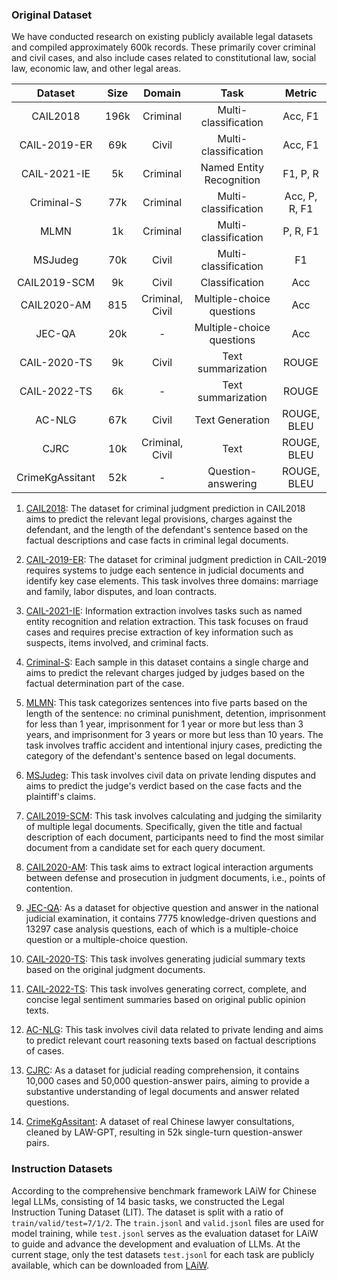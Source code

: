 ### Original Dataset

We have conducted research on existing publicly available legal datasets and compiled approximately 600k records. These primarily cover criminal and civil cases, and also include cases related to constitutional law, social law, economic law, and other legal areas.

|        Dataset        | Size | Domain |  Task   |    Metric      |
|:---------------------------:|:-----:|:----:|:-------:|:--------------:|
|       CAIL2018        |   196k   |   Criminal  |  Multi-classification  |     Acc, F1      |
|     CAIL-2019-ER      |      69k  |  Civil  |  Multi-classification  |   Acc, F1    |
|     CAIL-2021-IE      |     5k |   Criminal  | Named Entity Recognition  |    F1, P, R    |
| Criminal-S            |   77k   |  Criminal  | Multi-classification  | Acc, P, R, F1  |
| MLMN                  |   1k  |   Criminal  |   Multi-classification   |    P, R, F1    |
| MSJudeg               |   70k |   Civil  |   Multi-classification   | F1  |
|        CAIL2019-SCM   |    9k  |   Civil  |   Classification   |      Acc       |
| CAIL2020-AM           |  815  |   Criminal, Civil |   Multiple-choice questions   |      Acc       |
|           JEC-QA      |  20k |  -  |   Multiple-choice questions   |      Acc       |
| CAIL-2020-TS          |   9k  |   Civil  |  Text summarization  |     ROUGE      |
| CAIL-2022-TS          |   6k  |   -   |  Text summarization   |     ROUGE      |
|          AC-NLG       |   67k  |  Civil  |  Text Generation   |     ROUGE, BLEU      |
|            CJRC       |   10k  |   Criminal, Civil  |   Text    |       ROUGE, BLEU       |
|  CrimeKgAssitant      |   52k |  - | Question-answering | ROUGE, BLEU |

1. [CAIL2018](https://github.com/thunlp/CAIL): The dataset for criminal judgment prediction in CAIL2018 aims to predict the relevant legal provisions, charges against the defendant, and the length of the defendant's sentence based on the factual descriptions and case facts in criminal legal documents.

2. [CAIL-2019-ER](https://github.com/china-ai-law-challenge/CAIL2019): The dataset for criminal judgment prediction in CAIL-2019 requires systems to judge each sentence in judicial documents and identify key case elements. This task involves three domains: marriage and family, labor disputes, and loan contracts.

3. [CAIL-2021-IE](https://github.com/isLouisHsu/CAIL2021-information-extraction/tree/master): Information extraction involves tasks such as named entity recognition and relation extraction. This task focuses on fraud cases and requires precise extraction of key information such as suspects, items involved, and criminal facts.

4. [Criminal-S](https://github.com/thunlp/attribute_charge): Each sample in this dataset contains a single charge and aims to predict the relevant charges judged by judges based on the factual determination part of the case.

5. [MLMN](https://github.com/gjdnju/MLMN): This task categorizes sentences into five parts based on the length of the sentence: no criminal punishment, detention, imprisonment for less than 1 year, imprisonment for 1 year or more but less than 3 years, and imprisonment for 3 years or more but less than 10 years. The task involves traffic accident and intentional injury cases, predicting the category of the defendant's sentence based on legal documents.

6. [MSJudeg](https://github.com/mly-nlp/LJP-MSJudge): This task involves civil data on private lending disputes and aims to predict the judge's verdict based on the case facts and the plaintiff's claims.

7. [CAIL2019-SCM](https://github.com/china-ai-law-challenge/CAIL2019/tree/master/scm): This task involves calculating and judging the similarity of multiple legal documents. Specifically, given the title and factual description of each document, participants need to find the most similar document from a candidate set for each query document.

8. [CAIL2020-AM](https://github.com/china-ai-law-challenge/CAIL2020/tree/master/lbwj): This task aims to extract logical interaction arguments between defense and prosecution in judgment documents, i.e., points of contention.

9. [JEC-QA](https://jecqa.thunlp.org/): As a dataset for objective question and answer in the national judicial examination, it contains 7775 knowledge-driven questions and 13297 case analysis questions, each of which is a multiple-choice question or a multiple-choice question.

10. [CAIL-2020-TS](http://cail.cipsc.org.cn/task_summit.html?raceID=1&cail_tag=2020): This task involves generating judicial summary texts based on the original judgment documents.

11. [CAIL-2022-TS](https://github.com/china-ai-law-challenge/CAIL2022/tree/main/sfzy): This task involves generating correct, complete, and concise legal sentiment summaries based on original public opinion texts.

12. [AC-NLG](https://github.com/wuyiquan/AC-NLG): This task involves civil data related to private lending and aims to predict relevant court reasoning texts based on factual descriptions of cases.

13. [CJRC](https://github.com/china-ai-law-challenge/CAIL2019/tree/master): As a dataset for judicial reading comprehension, it contains 10,000 cases and 50,000 question-answer pairs, aiming to provide a substantive understanding of legal documents and answer related questions.

14. [CrimeKgAssitant](https://github.com/liuhuanyong/CrimeKgAssitant): A dataset of real Chinese lawyer consultations, cleaned by LAW-GPT, resulting in 52k single-turn question-answer pairs.

### Instruction Datasets

According to the comprehensive benchmark framework LAiW for Chinese legal LLMs, consisting of 14 basic tasks, we constructed the Legal Instruction Tuning Dataset (LIT). The dataset is split with a ratio of `train/valid/test=7/1/2`. The `train.jsonl` and `valid.jsonl` files are used for model training, while `test.jsonl` serves as the evaluation dataset for LAiW to guide and advance the development and evaluation of LLMs. At the current stage, only the test datasets `test.jsonl` for each task are publicly available, which can be downloaded from [LAiW](https://github.com/Dai-shen/LAiW).

